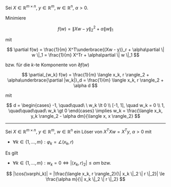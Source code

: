 Sei $X \in \mathbb{R}^{m \times n}$, $y \in \mathbb{R}^m$, $w \in \mathbb{R}^n$, $\alpha \gt 0$.

Minimiere

$$
	f(w) = \| Xw - y \|_2^2 + \alpha \| w \|_1
$$

mit

$$
	\partial f(w) = \frac{1}{m} X^T\underbrace{(Xw - y)}_r + \alpha\partial \| w \|_1 = \frac{1}{m} X^Tr + \alpha\partial \| w \|_1
$$

bzw. für die $k$-te Komponente von $\partial f(w)$

$$
	\partial_{w_k} f(w) = \frac{1}{m} \langle x_k, r \rangle_2 + \alpha\underbrace{\partial |w_k|}_d = \frac{1}{m} \langle x_k, r \rangle_2 + \alpha d
$$

mit

$$
	d = \begin{cases}
		-1, \quad\quad\ \ w_k \lt 0 \\
		[-1, 1], \quad w_k = 0 \\
		1, \quad\quad\quad\  w_k \gt 0
	\end{cases} \implies w_k = \frac{\langle x_k, y_k \rangle_2 - \alpha dm}{\langle x, x \rangle_2}
$$

---

Sei $X \in \mathbb{R}^{m \times n}$, $y \in \mathbb{R}^m$, $w \in \mathbb{R}^n$ ein Löser von $X^TXw = X^Ty$, $\alpha \gt 0$ mit
- $\forall k \in \{ 1, \dots, m \} : \varphi_k = \angle(x_k, r)$

Es gilt
- $\forall k \in \{ 1, \dots, m \} : w_k = 0 \iff |\langle x_k, r \rangle_2| \le \alpha m$ bzw. 

$$
	|\cos(\varphi_k)| = |\frac{\langle x_k, r \rangle_2}{\| x_k \|_2 \| r \|_2}| \le \frac{\alpha m}{\| x_k \|_2 \| r \|_2}
$$